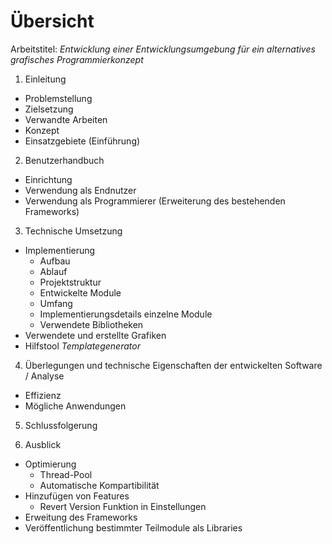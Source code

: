 # Übersicht
Arbeitstitel: *Entwicklung einer Entwicklungsumgebung für ein alternatives grafisches Programmierkonzept*

1. Einleitung
  - Problemstellung
  - Zielsetzung
  - Verwandte Arbeiten
  - Konzept
  - Einsatzgebiete (Einführung)

2. Benutzerhandbuch
  - Einrichtung
  - Verwendung als Endnutzer
  - Verwendung als Programmierer (Erweiterung des bestehenden Frameworks)

3. Technische Umsetzung
  - Implementierung
    - Aufbau
    - Ablauf
    - Projektstruktur
    - Entwickelte Module
    - Umfang
    - Implementierungsdetails einzelne Module
    - Verwendete Bibliotheken
  - Verwendete und erstellte Grafiken
  - Hilfstool *Templategenerator*

4. Überlegungen und technische Eigenschaften der entwickelten Software / Analyse
  - Effizienz
  - Mögliche Anwendungen

5. Schlussfolgerung

6. Ausblick
  - Optimierung
    - Thread-Pool
    - Automatische Kompartibilität
  - Hinzufügen von Features
    - Revert Version Funktion in Einstellungen
  - Erweitung des Frameworks
  - Veröffentlichung bestimmter Teilmodule als Libraries







